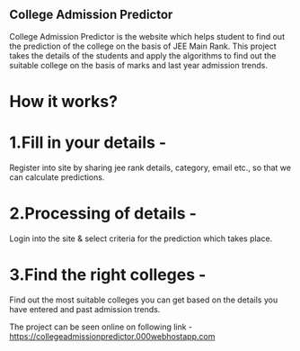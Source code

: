 ## College Admission Predictor


College Admission Predictor is the website which helps student to find out the prediction of the college on the basis of JEE Main Rank. 
This project takes the details of the students and apply the algorithms to find out the suitable college on the basis of marks and last year admission trends.


# How it works?
# 1.Fill in your details - 
Register into site by sharing jee rank details, category, email etc., so that we can calculate predictions.


# 2.Processing of details - 
Login into the site & select criteria for the prediction which takes place.


# 3.Find the right colleges - 
Find out the most suitable colleges you can get based on the details you have entered and past admission trends.


The project can be seen online on following link - 
https://collegeadmissionpredictor.000webhostapp.com
